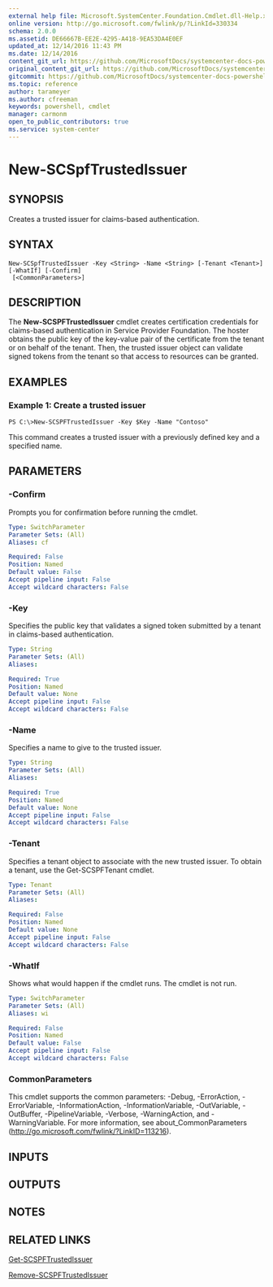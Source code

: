 ```yaml
---
external help file: Microsoft.SystemCenter.Foundation.Cmdlet.dll-Help.xml
online version: http://go.microsoft.com/fwlink/p/?LinkId=330334
schema: 2.0.0
ms.assetid: DE66667B-EE2E-4295-A418-9EA53DA4E0EF
updated_at: 12/14/2016 11:43 PM
ms.date: 12/14/2016
content_git_url: https://github.com/MicrosoftDocs/systemcenter-docs-powershell/blob/master/systemcenter-cmdlets/SystemCenter2016/ServiceProviderFoundation/v1.0/New-SCSPFTrustedIssuer.md
original_content_git_url: https://github.com/MicrosoftDocs/systemcenter-docs-powershell/blob/master/systemcenter-cmdlets/SystemCenter2016/ServiceProviderFoundation/v1.0/New-SCSPFTrustedIssuer.md
gitcommit: https://github.com/MicrosoftDocs/systemcenter-docs-powershell/blob/96cd9bd2780eb6b78c540fa00d3b8a4313e3ed40/systemcenter-cmdlets/SystemCenter2016/ServiceProviderFoundation/v1.0/New-SCSPFTrustedIssuer.md
ms.topic: reference
author: tarameyer
ms.author: cfreeman
keywords: powershell, cmdlet
manager: carmonm
open_to_public_contributors: true
ms.service: system-center
---
```


# New-SCSpfTrustedIssuer

## SYNOPSIS
Creates a trusted issuer for claims-based authentication.

## SYNTAX

```
New-SCSpfTrustedIssuer -Key <String> -Name <String> [-Tenant <Tenant>] [-WhatIf] [-Confirm]
 [<CommonParameters>]
```

## DESCRIPTION
The **New-SCSPFTrustedIssuer** cmdlet creates certification credentials for claims-based authentication in Service Provider Foundation.
The hoster obtains the public key of the key-value pair of the certificate from the tenant or on behalf of the tenant.
Then, the trusted issuer object can validate signed tokens from the tenant so that access to resources can be granted.

## EXAMPLES

### Example 1: Create a trusted issuer
```
PS C:\>New-SCSPFTrustedIssuer -Key $Key -Name "Contoso"
```

This command creates a trusted issuer with a previously defined key and a specified name.

## PARAMETERS

### -Confirm
Prompts you for confirmation before running the cmdlet.

```yaml
Type: SwitchParameter
Parameter Sets: (All)
Aliases: cf

Required: False
Position: Named
Default value: False
Accept pipeline input: False
Accept wildcard characters: False
```

### -Key
Specifies the public key that validates a signed token submitted by a tenant in claims-based authentication.

```yaml
Type: String
Parameter Sets: (All)
Aliases: 

Required: True
Position: Named
Default value: None
Accept pipeline input: False
Accept wildcard characters: False
```

### -Name
Specifies a name to give to the trusted issuer.

```yaml
Type: String
Parameter Sets: (All)
Aliases: 

Required: True
Position: Named
Default value: None
Accept pipeline input: False
Accept wildcard characters: False
```

### -Tenant
Specifies a tenant object to associate with the new trusted issuer.
To obtain a tenant, use the Get-SCSPFTenant cmdlet.

```yaml
Type: Tenant
Parameter Sets: (All)
Aliases: 

Required: False
Position: Named
Default value: None
Accept pipeline input: False
Accept wildcard characters: False
```

### -WhatIf
Shows what would happen if the cmdlet runs.
The cmdlet is not run.

```yaml
Type: SwitchParameter
Parameter Sets: (All)
Aliases: wi

Required: False
Position: Named
Default value: False
Accept pipeline input: False
Accept wildcard characters: False
```

### CommonParameters
This cmdlet supports the common parameters: -Debug, -ErrorAction, -ErrorVariable, -InformationAction, -InformationVariable, -OutVariable, -OutBuffer, -PipelineVariable, -Verbose, -WarningAction, and -WarningVariable. For more information, see about_CommonParameters (http://go.microsoft.com/fwlink/?LinkID=113216).

## INPUTS

## OUTPUTS

## NOTES

## RELATED LINKS

[Get-SCSPFTrustedIssuer](xref:SystemCenter2016/ServiceProviderFoundation/v1.0/Get-SCSPFTrustedIssuer.md)

[Remove-SCSPFTrustedIssuer](xref:SystemCenter2016/ServiceProviderFoundation/v1.0/Remove-SCSPFTrustedIssuer.md)

